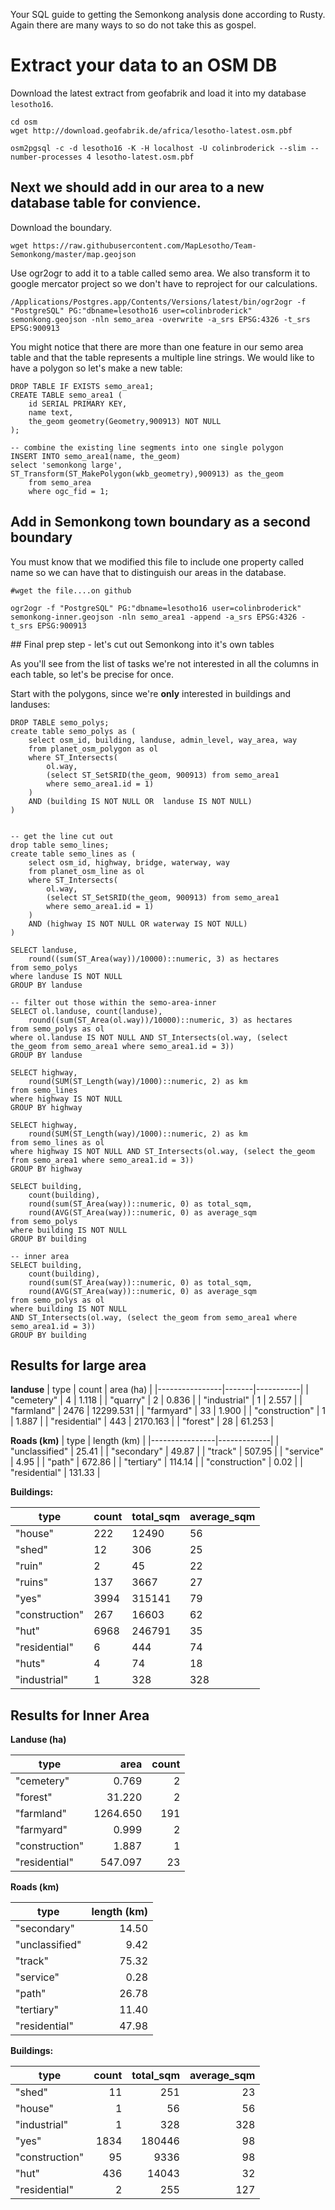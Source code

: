 Your SQL guide to getting the Semonkong analysis done according to Rusty. Again there are many ways to so do not take this as gospel.  

# Extract your data to an OSM DB

Download the latest extract from geofabrik and load it into my database `lesotho16`.

```
cd osm
wget http://download.geofabrik.de/africa/lesotho-latest.osm.pbf

osm2pgsql -c -d lesotho16 -K -H localhost -U colinbroderick --slim --number-processes 4 lesotho-latest.osm.pbf
```

## Next we should add in our area to a new database table for convience.

Download the boundary.

```
wget https://raw.githubusercontent.com/MapLesotho/Team-Semonkong/master/map.geojson
```

Use ogr2ogr to add it to a table called semo area. We also transform it to google mercator project so we don't have to reproject for our calculations.

```
/Applications/Postgres.app/Contents/Versions/latest/bin/ogr2ogr -f "PostgreSQL" PG:"dbname=lesotho16 user=colinbroderick" semonkong.geojson -nln semo_area -overwrite -a_srs EPSG:4326 -t_srs EPSG:900913
```

You might notice that there are more than one feature in our semo area table and that the table represents a multiple line strings. We would like to have a polygon so let's make a new table:

```{sql}
DROP TABLE IF EXISTS semo_area1;
CREATE TABLE semo_area1 (
    id SERIAL PRIMARY KEY,
    name text,
    the_geom geometry(Geometry,900913) NOT NULL
);

-- combine the existing line segments into one single polygon
INSERT INTO semo_area1(name, the_geom)
select 'semonkong large', ST_Transform(ST_MakePolygon(wkb_geometry),900913) as the_geom
    from semo_area
    where ogc_fid = 1;
```

## Add in Semonkong town boundary as a second boundary

You must know that we modified this file to include one property called name so we can have that to distinguish our areas in the database.

```
#wget the file....on github

ogr2ogr -f "PostgreSQL" PG:"dbname=lesotho16 user=colinbroderick" semonkong-inner.geojson -nln semo_area1 -append -a_srs EPSG:4326 -t_srs EPSG:900913

```

## Final prep step - let's cut out Semonkong into it's own tables

As you'll see from the list of tasks we're not interested in all the columns in each table, so let's be precise for once.

Start with the polygons, since we're **only** interested in buildings and landuses:

```
DROP TABLE semo_polys;
create table semo_polys as (
    select osm_id, building, landuse, admin_level, way_area, way
    from planet_osm_polygon as ol
    where ST_Intersects(
        ol.way, 
        (select ST_SetSRID(the_geom, 900913) from semo_area1
        where semo_area1.id = 1)
    ) 
    AND (building IS NOT NULL OR  landuse IS NOT NULL)
)


-- get the line cut out
drop table semo_lines;
create table semo_lines as (
    select osm_id, highway, bridge, waterway, way
    from planet_osm_line as ol
    where ST_Intersects(
        ol.way, 
        (select ST_SetSRID(the_geom, 900913) from semo_area1
        where semo_area1.id = 1)
    ) 
    AND (highway IS NOT NULL OR waterway IS NOT NULL)
)
```


```
SELECT landuse, 
    round((sum(ST_Area(way))/10000)::numeric, 3) as hectares 
from semo_polys 
where landuse IS NOT NULL 
GROUP BY landuse
```

```
-- filter out those within the semo-area-inner
SELECT ol.landuse, count(landuse), 
    round((sum(ST_Area(ol.way))/10000)::numeric, 3) as hectares 
from semo_polys as ol
where ol.landuse IS NOT NULL AND ST_Intersects(ol.way, (select the_geom from semo_area1 where semo_area1.id = 3))
GROUP BY landuse
```




```
SELECT highway, 
    round(SUM(ST_Length(way)/1000)::numeric, 2) as km 
from semo_lines
where highway IS NOT NULL 
GROUP BY highway
```

```
SELECT highway, 
    round(SUM(ST_Length(way)/1000)::numeric, 2) as km 
from semo_lines as ol
where highway IS NOT NULL AND ST_Intersects(ol.way, (select the_geom from semo_area1 where semo_area1.id = 3))
GROUP BY highway
```


```
SELECT building,
    count(building),
    round(sum(ST_Area(way))::numeric, 0) as total_sqm,
    round(AVG(ST_Area(way))::numeric, 0) as average_sqm
from semo_polys 
where building IS NOT NULL 
GROUP BY building
```

```
-- inner area
SELECT building,
    count(building),
    round(sum(ST_Area(way))::numeric, 0) as total_sqm,
    round(AVG(ST_Area(way))::numeric, 0) as average_sqm
from semo_polys as ol
where building IS NOT NULL 
AND ST_Intersects(ol.way, (select the_geom from semo_area1 where semo_area1.id = 3))
GROUP BY building
```
## Results for large area

**landuse**
| type           | count | area (ha) | 
|----------------|-------|-----------| 
| "cemetery"     | 4     | 1.118     | 
| "quarry"       | 2     | 0.836     | 
| "industrial"   | 1     | 2.557     | 
| "farmland"     | 2476  | 12299.531 | 
| "farmyard"     | 33    | 1.900     | 
| "construction" | 1     | 1.887     | 
| "residential"  | 443   | 2170.163  | 
| "forest"       | 28    | 61.253    | 

**Roads (km)**
| type           | length (km) | 
|----------------|-------------| 
| "unclassified" | 25.41       | 
| "secondary"    | 49.87       | 
| "track"        | 507.95      | 
| "service"      | 4.95        | 
| "path"         | 672.86      | 
| "tertiary"     | 114.14      | 
| "construction" | 0.02        | 
| "residential"  | 131.33      | 


**Buildings:**

| type           | count | total_sqm | average_sqm | 
|----------------|-------|-----------|-------------| 
| "house"        | 222   | 12490     | 56          | 
| "shed"         | 12    | 306       | 25          | 
| "ruin"         | 2     | 45        | 22          | 
| "ruins"        | 137   | 3667      | 27          | 
| "yes"          | 3994  | 315141    | 79          | 
| "construction" | 267   | 16603     | 62          | 
| "hut"          | 6968  | 246791    | 35          | 
| "residential"  | 6     | 444       | 74          | 
| "huts"         | 4     | 74        | 18          | 
| "industrial"   | 1     | 328       | 328         | 


## Results for Inner Area

**Landuse (ha)**

| type           | area     | count | 
|----------------|---------:|------:| 
| "cemetery"     | 0.769    | 2     | 
| "forest"       | 31.220   | 2     | 
| "farmland"     | 1264.650 | 191   | 
| "farmyard"     | 0.999    | 2     | 
| "construction" | 1.887    | 1     | 
| "residential"  | 547.097  | 23    | 



**Roads (km)**

| type           | length (km) | 
|----------------|------------:| 
| "secondary"    | 14.50       | 
| "unclassified" | 9.42        | 
| "track"        | 75.32       | 
| "service"      | 0.28        | 
| "path"         | 26.78       | 
| "tertiary"     | 11.40       | 
| "residential"  | 47.98       | 


**Buildings:**

| type           | count | total_sqm | average_sqm | 
|----------------|------:|----------:|------------:| 
| "shed"         | 11    | 251       | 23          | 
| "house"        | 1     | 56        | 56          | 
| "industrial"   | 1     | 328       | 328         | 
| "yes"          | 1834  | 180446    | 98          | 
| "construction" | 95    | 9336      | 98          | 
| "hut"          | 436   | 14043     | 32          | 
| "residential"  | 2     | 255       | 127         | 

